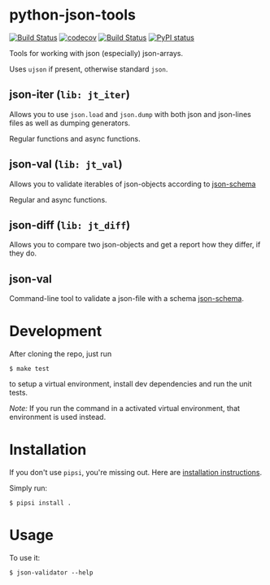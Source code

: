 # python-json-tools

[![Build Status](https://travis-ci.org/spraakbanken/python-json-tools.svg?branch=master)](https://travis-ci.org/spraakbanken/python-json-tools)
[![codecov](https://codecov.io/gh/spraakbanken/python-json-tools/branch/master/graph/badge.svg)](https://codecov.io/gh/spraakbanken/python-json-tools)
[![Build Status](https://github.com/spraakbanken/python-json-tools/workflows/Build/badge.svg)](https://github.com/spraakbanken/python-json-tools/actions)
[![PyPI status](https://badge.fury.io/py/sb-json-tools.svg)](https://pypi.org/project/sb-json-tools/)

Tools for working with json (especially) json-arrays.

Uses `ujson` if present, otherwise standard `json`.

## json-iter (`lib: jt_iter`)

Allows you to use `json.load` and `json.dump` with
both json and json-lines files as well as dumping generators.

Regular functions and async functions.

## json-val (`lib: jt_val`)

Allows you to validate iterables of json-objects
according to [json-schema](https://wwww.json-schema.org)

Regular and async functions.

## json-diff (`lib: jt_diff`)

Allows you to compare two json-objects and get a report
how they differ, if they do.

## json-val

Command-line tool to validate a json-file with a schema [json-schema](http://json-schema.org).

# Development

After cloning the repo, just run
```
$ make test
```
to setup a virtual environment,
install dev dependencies
and run the unit tests.

*Note:* If you run the command in a activated virtual environment,
that environment is used instead.

# Installation

If you don't use `pipsi`, you're missing out.
Here are [installation instructions](https://github.com/mitsuhiko/pipsi#readme).

Simply run:

    $ pipsi install .


# Usage

To use it:

    $ json-validator --help

